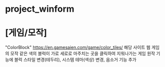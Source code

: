 # project_winform

# [게임/모작]
"ColorBlock"
https://en.gamesaien.com/game/color_tiles/ 해당 사이트 웹 게임의 모작
같은 색의 블럭이 가로 세로로 마주치는 곳을 클릭하여 지워나가는 게임
원작 기능에 블럭 스타일 변경(테두리), 시스템 테마(색상) 변경, 음소거 기능 추가
